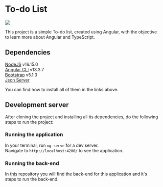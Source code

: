 # To-do List
<img src="https://img.shields.io/badge/-Angular-red">

This project is a simple To-do list, created using Angular, with the objective to learn more about Angular and TypeScript.

## Dependencies

[NodeJS](https://nodejs.org/en/download/) v16.15.0  
[Angular CLI](https://github.com/angular/angular-cli) v13.3.7  
[Bootstrap](https://getbootstrap.com) v5.1.3  
[Json Server](https://www.npmjs.com/package/json-server)  

You can find how to install all of them in the links above.

## Development server

After cloning the project and installing all its dependencies, do the following steps to run the project:

### Running the application

In your terminal, run `ng serve` for a dev server.  
Navigate to `http://localhost:4200/` to see the application.  

### Running the back-end

In [this](https://github.com/ArthurOpenheimer/To-Do-Backend) repository you will find the back-end for this application and it's steps to run the back-end.
